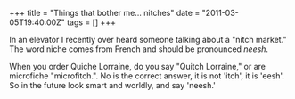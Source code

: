 +++
title = "Things that bother me... nitches"
date = "2011-03-05T19:40:00Z"
tags = []
+++

In an elevator I recently over heard someone talking about a "nitch market."
The word niche comes from French and should be pronounced _neesh_.

When you order Quiche Lorraine, do you say "Quitch Lorraine," or are
microfiche "microfitch.". No is the correct answer, it is not 'itch', it is
'eesh'. So in the future look smart and worldly, and say 'neesh.'



